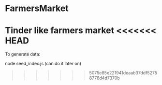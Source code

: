 # FarmersMarket
Tinder like farmers market
<<<<<<< HEAD
=======


To generate data:
<!-- cd express_api/seeds -->
node seed_index.js (can do it later on)
>>>>>>> 5075e85e221941deaab37ddf52758776d4d7370b
